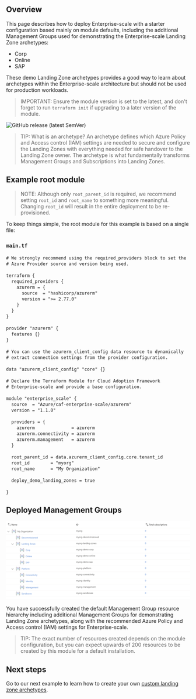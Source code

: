 ## Overview

This page describes how to deploy Enterprise-scale with a starter configuration based mainly on module defaults, including the additional Management Groups used for demonstrating the Enterprise-scale Landing Zone archetypes:

- Corp
- Online
- SAP

These demo Landing Zone archetypes provides a good way to learn about archetypes within the Enterprise-scale architecture but should not be used for production workloads.

> IMPORTANT: Ensure the module version is set to the latest, and don't forget to run `terraform init` if upgrading to a later version of the module.

![GitHub release (latest SemVer)](https://img.shields.io/github/v/release/Azure/terraform-azurerm-caf-enterprise-scale?style=flat&logo=github)

> TIP: What is an archetype?
> An archetype defines which Azure Policy and Access control (IAM) settings are needed to secure and configure the Landing Zones with everything needed for safe handover to the Landing Zone owner.
> The archetype is what fundamentally transforms Management Groups and Subscriptions into Landing Zones.

## Example root module

> NOTE: Although only `root_parent_id` is required, we recommend setting `root_id` and `root_name` to something more meaningful. Changing `root_id` will result in the entire deployment to be re-provisioned.

To keep things simple, the root module for this example is based on a single file:

### `main.tf`

```hcl
# We strongly recommend using the required_providers block to set the
# Azure Provider source and version being used.

terraform {
  required_providers {
    azurerm = {
      source  = "hashicorp/azurerm"
      version = ">= 2.77.0"
    }
  }
}

provider "azurerm" {
  features {}
}

# You can use the azurerm_client_config data resource to dynamically
# extract connection settings from the provider configuration.

data "azurerm_client_config" "core" {}

# Declare the Terraform Module for Cloud Adoption Framework
# Enterprise-scale and provide a base configuration.

module "enterprise_scale" {
  source  = "Azure/caf-enterprise-scale/azurerm"
  version = "1.1.0"

  providers = {
    azurerm              = azurerm
    azurerm.connectivity = azurerm
    azurerm.management   = azurerm
  }

  root_parent_id = data.azurerm_client_config.core.tenant_id
  root_id        = "myorg"
  root_name      = "My Organization"

  deploy_demo_landing_zones = true

}
```

## Deployed Management Groups

![Deploy-Default-Configuration](./media/examples-deploy-demo-landing-zone-archetypes.png)

You have successfully created the default Management Group resource hierarchy including additional Management Groups for demonstrating Landing Zone archetypes, along with the recommended Azure Policy and Access control (IAM) settings for Enterprise-scale.

> TIP: The exact number of resources created depends on the module configuration, but you can expect upwards of 200 resources to be created by this module for a default installation.

## Next steps

Go to our next example to learn how to create your own [custom landing zone archetypes](./%5BExamples%5D-Deploy-Custom-Landing-Zone-Archetypes).